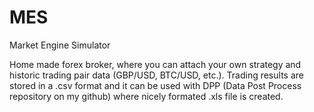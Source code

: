 # MES
Market Engine Simulator

Home made forex broker, where you can attach your own strategy and historic trading pair data (GBP/USD, BTC/USD, etc.).
Trading results are stored in a .csv format and it can be used with DPP (Data Post Process repository on my github) where
nicely formated .xls file is created.
